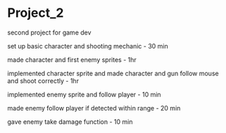 # Project_2
second project for game dev


set up basic character and shooting mechanic - 30 min

made character and first enemy sprites - 1hr

implemented character sprite and made character and gun follow mouse and shoot correctly - 1hr

implemented enemy sprite and follow player - 10 min

made enemy follow player if detected within range - 20 min

gave enemy take damage function - 10 min
